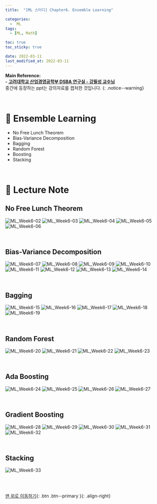 ```yaml
---
title:  "[ML 스터디] Chapter6. Ensemble Learning"

categories:
  -  ML
tags:
  - [ML, Math]

toc: true
toc_sticky: true

date: 2022-03-11
last_modified_at: 2022-03-11
---
```


**Main Reference: <br>- [고려대학교 산업경영공학부 DSBA 연구실 - 강필성 교수님](https://www.youtube.com/watch?v=RKMiTJAnLy8&list=PLetSlH8YjIfWMdw9AuLR5ybkVvGcoG2EW&index=10)** <br> 중간에 등장하는 ppt는 강의자료를 캡처한 것입니다.
{: .notice--warning}


<br>


# 🚌 Ensemble Learning

- No Free Lunch Theorem
- Bias-Variance Decomposition
- Bagging
- Random Forest
- Boosting
- Stacking



<br>



# 🚌 Lecture Note

## No Free Lunch Theorem

![ML_Week6-02](https://user-images.githubusercontent.com/96368476/157873460-bf4140ff-6930-48d3-8c4b-56ced314da22.jpg)
![ML_Week6-03](https://user-images.githubusercontent.com/96368476/157873472-930c1723-b19f-4561-858e-b51f64366de9.jpg)
![ML_Week6-04](https://user-images.githubusercontent.com/96368476/157873435-5bf4f8ac-0397-4943-9ff6-39e6e6e2dd5e.jpg)
![ML_Week6-05](https://user-images.githubusercontent.com/96368476/157873439-c1193299-baae-438b-b113-4e7146665c05.jpg)
![ML_Week6-06](https://user-images.githubusercontent.com/96368476/157873450-c6cefae2-61dd-427d-8ed8-0f437dec1871.jpg)




<br>




## Bias-Variance Decomposition

![ML_Week6-07](https://user-images.githubusercontent.com/96368476/157873563-aebaad20-66ff-42fc-bf68-9594e2cbc620.jpg)
![ML_Week6-08](https://user-images.githubusercontent.com/96368476/157873568-f0eba70e-201a-4672-bc73-3343bb1571c7.jpg)
![ML_Week6-09](https://user-images.githubusercontent.com/96368476/157873569-b5a4d48a-ee21-45c3-9c7a-c5dca6ab761b.jpg)
![ML_Week6-10](https://user-images.githubusercontent.com/96368476/157873572-1d4617b3-2769-4582-a84f-75cf16321e01.jpg)
![ML_Week6-11](https://user-images.githubusercontent.com/96368476/157873574-bb32f5b8-73b2-459f-9999-5439cfa28c34.jpg)
![ML_Week6-12](https://user-images.githubusercontent.com/96368476/157873577-18883515-52de-42d7-8410-4924d6dc4236.jpg)
![ML_Week6-13](https://user-images.githubusercontent.com/96368476/157873579-dd25e1f8-5f37-45c2-911e-6198c585393b.jpg)
![ML_Week6-14](https://user-images.githubusercontent.com/96368476/157873581-7de6a8e8-354a-446d-9b75-a861bf014f87.jpg)





<br>




## Bagging

![ML_Week6-15](https://user-images.githubusercontent.com/96368476/157873997-73484dc3-ca44-480c-b69d-a5834b848d3b.jpg)
![ML_Week6-16](https://user-images.githubusercontent.com/96368476/157874001-6b498c1f-b6ac-42e3-aa97-71cac6d7bdb5.jpg)
![ML_Week6-17](https://user-images.githubusercontent.com/96368476/157874007-569c91a6-7a68-45f4-8ea1-830a6247566f.jpg)
![ML_Week6-18](https://user-images.githubusercontent.com/96368476/157873984-f7ea53b1-9a29-4469-8e0c-e80ffaab9f25.jpg)
![ML_Week6-19](https://user-images.githubusercontent.com/96368476/157873992-5e6d31dc-a770-4768-b172-7a21049f0d77.jpg)





<br>




## Random Forest

![ML_Week6-20](https://user-images.githubusercontent.com/96368476/157875606-49bdab49-bda2-403b-8a8f-363809e87072.jpg)
![ML_Week6-21](https://user-images.githubusercontent.com/96368476/157875623-0c86505f-6105-46dc-a71c-1d114ee9b2bf.jpg)
![ML_Week6-22](https://user-images.githubusercontent.com/96368476/157875562-030d0779-8913-4a54-b780-cf376ef02dc2.jpg)
![ML_Week6-23](https://user-images.githubusercontent.com/96368476/157875591-912a6942-bdd8-4929-87d3-83999b75909d.jpg)





<br>




## Ada Boosting

![ML_Week6-24](https://user-images.githubusercontent.com/96368476/157875905-86e1d4e3-aa98-487a-9f75-48d958c7f46f.jpg)
![ML_Week6-25](https://user-images.githubusercontent.com/96368476/157875957-d69da2a3-af4f-4bca-875c-f56a2fd60dc9.jpg)
![ML_Week6-26](https://user-images.githubusercontent.com/96368476/157875998-df165098-0d5e-419c-98fd-e21b2d71198d.jpg)
![ML_Week6-27](https://user-images.githubusercontent.com/96368476/157876028-692d10ec-de52-47af-a7ad-b5396be4b26a.jpg)





<br>




## Gradient Boosting

![ML_Week6-28](https://user-images.githubusercontent.com/96368476/157876349-f18dcafb-bc65-450d-9f68-0854fbbcb200.jpg)
![ML_Week6-29](https://user-images.githubusercontent.com/96368476/157876366-6fda8cc5-67fd-4b7a-8a19-33d73955d2ca.jpg)
![ML_Week6-30](https://user-images.githubusercontent.com/96368476/157876392-1572f211-08ae-4e71-9c37-819cbeaa6113.jpg)
![ML_Week6-31](https://user-images.githubusercontent.com/96368476/157876307-cd6dc0d0-9b04-462a-8a1d-319c2c214b6e.jpg)
![ML_Week6-32](https://user-images.githubusercontent.com/96368476/157876335-fc1b4cea-b539-4c8a-a4ee-069455486450.jpg)


<br>




## Stacking

![ML_Week6-33](https://user-images.githubusercontent.com/96368476/157876461-3e8ce4b6-8ff6-46d6-a26a-60a83a6c9242.jpg)






<br>
<br>

[맨 위로 이동하기](#){: .btn .btn--primary }{: .align-right}